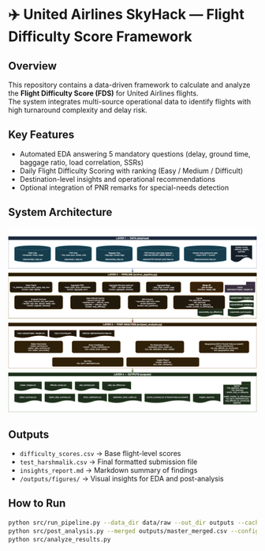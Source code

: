 # ✈️ United Airlines SkyHack — Flight Difficulty Score Framework

## Overview
This repository contains a data-driven framework to calculate and analyze the **Flight Difficulty Score (FDS)** for United Airlines flights.  
The system integrates multi-source operational data to identify flights with high turnaround complexity and delay risk.

##  Key Features
- Automated EDA answering 5 mandatory questions (delay, ground time, baggage ratio, load correlation, SSRs)
- Daily Flight Difficulty Scoring with ranking (Easy / Medium / Difficult)
- Destination-level insights and operational recommendations
- Optional integration of PNR remarks for special-needs detection

##  System Architecture

![SkyHack Architecture](assets/UNITED_AIRLINES-9.png)


##  Outputs
- `difficulty_scores.csv` → Base flight-level scores
- `test_harshmalik.csv` → Final formatted submission file
- `insights_report.md` → Markdown summary of findings
- `/outputs/figures/` → Visual insights for EDA and post-analysis

##  How to Run
```bash
python src/run_pipeline.py --data_dir data/raw --out_dir outputs --cache_dir data/interim
python src/post_analysis.py --merged outputs/master_merged.csv --config src/config.json --out_dir outputs
python src/analyze_results.py
